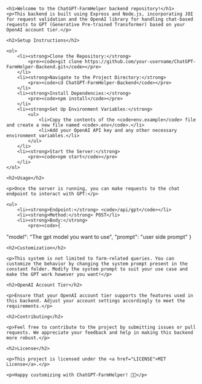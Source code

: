 <!DOCTYPE html>
<html lang="en">

<head>
    <meta charset="UTF-8">
    <meta name="viewport" content="width=device-width, initial-scale=1.0">
    <title>ChatGPT-FarmHelper Backend</title>
</head>

<body>

    <h1>Welcome to the ChatGPT-FarmHelper backend repository!</h1>
    <p>This backend is built using Express and Node.js, incorporating JOI for request validation and the OpenAI library for handling chat-based requests to GPT (Generative Pre-trained Transformer) based on your OpenAI account tier.</p>

    <h2>Setup Instructions</h2>

    <ol>
        <li><strong>Clone the Repository:</strong>
            <pre><code>git clone https://github.com/your-username/ChatGPT-FarmHelper-Backend.git</code></pre>
        </li>
        <li><strong>Navigate to the Project Directory:</strong>
            <pre><code>cd ChatGPT-FarmHelper-Backend</code></pre>
        </li>
        <li><strong>Install Dependencies:</strong>
            <pre><code>npm install</code></pre>
        </li>
        <li><strong>Set Up Environment Variables:</strong>
            <ul>
                <li>Copy the contents of the <code>env.example</code> file and create a new file named <code>.env</code>.</li>
                <li>Add your OpenAI API key and any other necessary environment variables.</li>
            </ul>
        </li>
        <li><strong>Start the Server:</strong>
            <pre><code>npm start</code></pre>
        </li>
    </ol>

    <h2>Usage</h2>

    <p>Once the server is running, you can make requests to the chat endpoint to interact with GPT:</p>

    <ul>
        <li><strong>Endpoint:</strong> <code>/api/gpt</code></li>
        <li><strong>Method:</strong> POST</li>
        <li><strong>Body:</strong>
            <pre><code>{
  "model": "The gpt model you want to use",
  "prompt": "user side prompt"
}</code></pre>
        </li>
    </ul>

    <h2>Customization</h2>

    <p>This system is not limited to farm-related queries. You can customize the behavior by changing the system prompt present in the constant folder. Modify the system prompt to suit your use case and make the GPT work however you want!</p>

    <h2>OpenAI Account Tier</h2>

    <p>Ensure that your OpenAI account tier supports the features used in this backend. Adjust your account settings accordingly to meet the requirements.</p>

    <h2>Contributing</h2>

    <p>Feel free to contribute to the project by submitting issues or pull requests. We appreciate your feedback and help in making this backend more robust.</p>

    <h2>License</h2>

    <p>This project is licensed under the <a href="LICENSE">MIT License</a>.</p>

    <p>Happy customizing with ChatGPT-FarmHelper! 🤖🌐</p>

</body>

</html>
